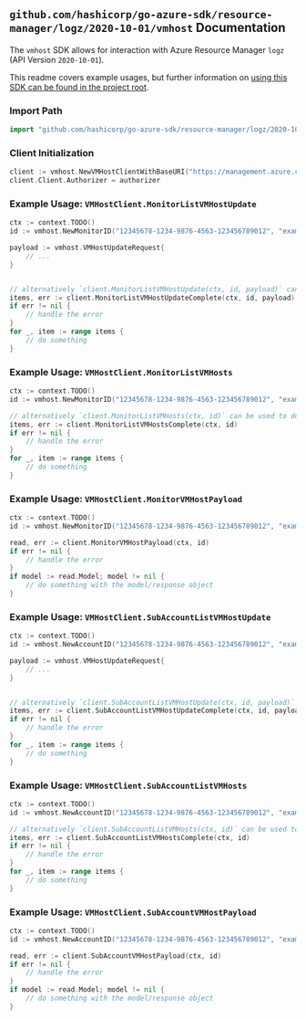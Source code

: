 
## `github.com/hashicorp/go-azure-sdk/resource-manager/logz/2020-10-01/vmhost` Documentation

The `vmhost` SDK allows for interaction with Azure Resource Manager `logz` (API Version `2020-10-01`).

This readme covers example usages, but further information on [using this SDK can be found in the project root](https://github.com/hashicorp/go-azure-sdk/tree/main/docs).

### Import Path

```go
import "github.com/hashicorp/go-azure-sdk/resource-manager/logz/2020-10-01/vmhost"
```


### Client Initialization

```go
client := vmhost.NewVMHostClientWithBaseURI("https://management.azure.com")
client.Client.Authorizer = authorizer
```


### Example Usage: `VMHostClient.MonitorListVMHostUpdate`

```go
ctx := context.TODO()
id := vmhost.NewMonitorID("12345678-1234-9876-4563-123456789012", "example-resource-group", "monitorName")

payload := vmhost.VMHostUpdateRequest{
	// ...
}


// alternatively `client.MonitorListVMHostUpdate(ctx, id, payload)` can be used to do batched pagination
items, err := client.MonitorListVMHostUpdateComplete(ctx, id, payload)
if err != nil {
	// handle the error
}
for _, item := range items {
	// do something
}
```


### Example Usage: `VMHostClient.MonitorListVMHosts`

```go
ctx := context.TODO()
id := vmhost.NewMonitorID("12345678-1234-9876-4563-123456789012", "example-resource-group", "monitorName")

// alternatively `client.MonitorListVMHosts(ctx, id)` can be used to do batched pagination
items, err := client.MonitorListVMHostsComplete(ctx, id)
if err != nil {
	// handle the error
}
for _, item := range items {
	// do something
}
```


### Example Usage: `VMHostClient.MonitorVMHostPayload`

```go
ctx := context.TODO()
id := vmhost.NewMonitorID("12345678-1234-9876-4563-123456789012", "example-resource-group", "monitorName")

read, err := client.MonitorVMHostPayload(ctx, id)
if err != nil {
	// handle the error
}
if model := read.Model; model != nil {
	// do something with the model/response object
}
```


### Example Usage: `VMHostClient.SubAccountListVMHostUpdate`

```go
ctx := context.TODO()
id := vmhost.NewAccountID("12345678-1234-9876-4563-123456789012", "example-resource-group", "monitorName", "subAccountName")

payload := vmhost.VMHostUpdateRequest{
	// ...
}


// alternatively `client.SubAccountListVMHostUpdate(ctx, id, payload)` can be used to do batched pagination
items, err := client.SubAccountListVMHostUpdateComplete(ctx, id, payload)
if err != nil {
	// handle the error
}
for _, item := range items {
	// do something
}
```


### Example Usage: `VMHostClient.SubAccountListVMHosts`

```go
ctx := context.TODO()
id := vmhost.NewAccountID("12345678-1234-9876-4563-123456789012", "example-resource-group", "monitorName", "subAccountName")

// alternatively `client.SubAccountListVMHosts(ctx, id)` can be used to do batched pagination
items, err := client.SubAccountListVMHostsComplete(ctx, id)
if err != nil {
	// handle the error
}
for _, item := range items {
	// do something
}
```


### Example Usage: `VMHostClient.SubAccountVMHostPayload`

```go
ctx := context.TODO()
id := vmhost.NewAccountID("12345678-1234-9876-4563-123456789012", "example-resource-group", "monitorName", "subAccountName")

read, err := client.SubAccountVMHostPayload(ctx, id)
if err != nil {
	// handle the error
}
if model := read.Model; model != nil {
	// do something with the model/response object
}
```
